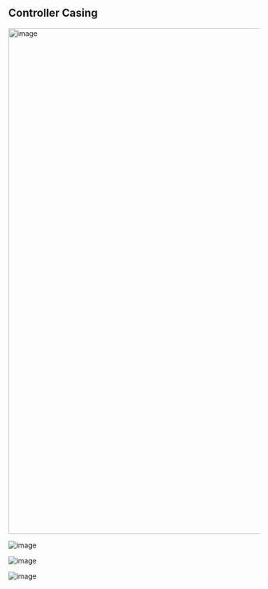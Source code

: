 ## Controller Casing
<img width="1014" alt="image" src="https://github.com/user-attachments/assets/f897a4c2-a57d-45b4-973a-47c3d9e1fbf2" />

![image](https://github.com/user-attachments/assets/472717f3-c07f-4fd5-8d95-7eb2fe138796)

![image](https://github.com/user-attachments/assets/32689fff-9d77-4b71-88ac-6b801026fda3)

![image](https://github.com/user-attachments/assets/9ab8b54d-6719-48dd-9095-6c94701be105)
